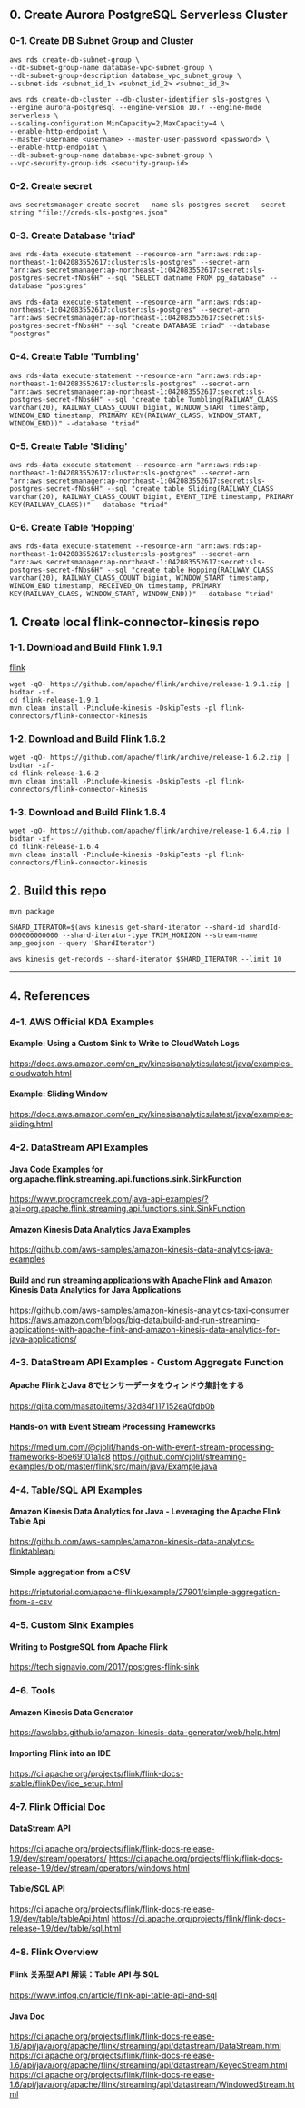 ## 0. Create Aurora PostgreSQL Serverless Cluster

### 0-1. Create DB Subnet Group and Cluster
```
aws rds create-db-subnet-group \
--db-subnet-group-name database-vpc-subnet-group \
--db-subnet-group-description database_vpc_subnet_group \
--subnet-ids <subnet_id_1> <subnet_id_2> <subnet_id_3>

aws rds create-db-cluster --db-cluster-identifier sls-postgres \
--engine aurora-postgresql --engine-version 10.7 --engine-mode serverless \
--scaling-configuration MinCapacity=2,MaxCapacity=4 \
--enable-http-endpoint \
--master-username <username> --master-user-password <password> \
--enable-http-endpoint \
--db-subnet-group-name database-vpc-subnet-group \
--vpc-security-group-ids <security-group-id>

```

### 0-2. Create secret
```
aws secretsmanager create-secret --name sls-postgres-secret --secret-string "file://creds-sls-postgres.json"
```

### 0-3. Create Database 'triad'
```
aws rds-data execute-statement --resource-arn "arn:aws:rds:ap-northeast-1:042083552617:cluster:sls-postgres" --secret-arn "arn:aws:secretsmanager:ap-northeast-1:042083552617:secret:sls-postgres-secret-fNbs6H" --sql "SELECT datname FROM pg_database" --database "postgres"

aws rds-data execute-statement --resource-arn "arn:aws:rds:ap-northeast-1:042083552617:cluster:sls-postgres" --secret-arn "arn:aws:secretsmanager:ap-northeast-1:042083552617:secret:sls-postgres-secret-fNbs6H" --sql "create DATABASE triad" --database "postgres"
```

### 0-4. Create Table 'Tumbling'
```
aws rds-data execute-statement --resource-arn "arn:aws:rds:ap-northeast-1:042083552617:cluster:sls-postgres" --secret-arn "arn:aws:secretsmanager:ap-northeast-1:042083552617:secret:sls-postgres-secret-fNbs6H" --sql "create table Tumbling(RAILWAY_CLASS varchar(20), RAILWAY_CLASS_COUNT bigint, WINDOW_START timestamp, WINDOW_END timestamp, PRIMARY KEY(RAILWAY_CLASS, WINDOW_START, WINDOW_END))" --database "triad"
```

### 0-5. Create Table 'Sliding'
```
aws rds-data execute-statement --resource-arn "arn:aws:rds:ap-northeast-1:042083552617:cluster:sls-postgres" --secret-arn "arn:aws:secretsmanager:ap-northeast-1:042083552617:secret:sls-postgres-secret-fNbs6H" --sql "create table Sliding(RAILWAY_CLASS varchar(20), RAILWAY_CLASS_COUNT bigint, EVENT_TIME timestamp, PRIMARY KEY(RAILWAY_CLASS))" --database "triad"
```

### 0-6. Create Table 'Hopping'
```
aws rds-data execute-statement --resource-arn "arn:aws:rds:ap-northeast-1:042083552617:cluster:sls-postgres" --secret-arn "arn:aws:secretsmanager:ap-northeast-1:042083552617:secret:sls-postgres-secret-fNbs6H" --sql "create table Hopping(RAILWAY_CLASS varchar(20), RAILWAY_CLASS_COUNT bigint, WINDOW_START timestamp, WINDOW_END timestamp, RECEIVED_ON timestamp, PRIMARY KEY(RAILWAY_CLASS, WINDOW_START, WINDOW_END))" --database "triad"
```

## 1. Create local flink-connector-kinesis repo
### 1-1. Download and Build Flink 1.9.1
[flink](https://github.com/apache/flink/archive/release-1.9.1.zip)

```
wget -qO- https://github.com/apache/flink/archive/release-1.9.1.zip | bsdtar -xf-
cd flink-release-1.9.1
mvn clean install -Pinclude-kinesis -DskipTests -pl flink-connectors/flink-connector-kinesis
```

### 1-2. Download and Build Flink 1.6.2
```
wget -qO- https://github.com/apache/flink/archive/release-1.6.2.zip | bsdtar -xf-
cd flink-release-1.6.2
mvn clean install -Pinclude-kinesis -DskipTests -pl flink-connectors/flink-connector-kinesis
```

### 1-3. Download and Build Flink 1.6.4
```
wget -qO- https://github.com/apache/flink/archive/release-1.6.4.zip | bsdtar -xf-
cd flink-release-1.6.4
mvn clean install -Pinclude-kinesis -DskipTests -pl flink-connectors/flink-connector-kinesis
```

## 2. Build this repo
```
mvn package
```

```
SHARD_ITERATOR=$(aws kinesis get-shard-iterator --shard-id shardId-000000000000 --shard-iterator-type TRIM_HORIZON --stream-name amp_geojson --query 'ShardIterator')

aws kinesis get-records --shard-iterator $SHARD_ITERATOR --limit 10
```

---------------
## 4. References
### 4-1. AWS Official KDA Examples
#### Example: Using a Custom Sink to Write to CloudWatch Logs
https://docs.aws.amazon.com/en_pv/kinesisanalytics/latest/java/examples-cloudwatch.html

#### Example: Sliding Window
https://docs.aws.amazon.com/en_pv/kinesisanalytics/latest/java/examples-sliding.html

### 4-2. DataStream API Examples
#### Java Code Examples for org.apache.flink.streaming.api.functions.sink.SinkFunction
https://www.programcreek.com/java-api-examples/?api=org.apache.flink.streaming.api.functions.sink.SinkFunction

#### Amazon Kinesis Data Analytics Java Examples
https://github.com/aws-samples/amazon-kinesis-data-analytics-java-examples

#### Build and run streaming applications with Apache Flink and Amazon Kinesis Data Analytics for Java Applications
https://github.com/aws-samples/amazon-kinesis-analytics-taxi-consumer
https://aws.amazon.com/blogs/big-data/build-and-run-streaming-applications-with-apache-flink-and-amazon-kinesis-data-analytics-for-java-applications/

### 4-3. DataStream API Examples - Custom Aggregate Function
#### Apache FlinkとJava 8でセンサーデータをウィンドウ集計をする
https://qiita.com/masato/items/32d84f117152ea0fdb0b

#### Hands-on with Event Stream Processing Frameworks
https://medium.com/@cjolif/hands-on-with-event-stream-processing-frameworks-8be69101a1c8
https://github.com/cjolif/streaming-examples/blob/master/flink/src/main/java/Example.java

### 4-4. Table/SQL API Examples
#### Amazon Kinesis Data Analytics for Java - Leveraging the Apache Flink Table Api
https://github.com/aws-samples/amazon-kinesis-data-analytics-flinktableapi

#### Simple aggregation from a CSV
https://riptutorial.com/apache-flink/example/27901/simple-aggregation-from-a-csv

### 4-5. Custom Sink Examples
#### Writing to PostgreSQL from Apache Flink
https://tech.signavio.com/2017/postgres-flink-sink

### 4-6. Tools
#### Amazon Kinesis Data Generator
https://awslabs.github.io/amazon-kinesis-data-generator/web/help.html

#### Importing Flink into an IDE
https://ci.apache.org/projects/flink/flink-docs-stable/flinkDev/ide_setup.html

### 4-7. Flink Official Doc
#### DataStream API
https://ci.apache.org/projects/flink/flink-docs-release-1.9/dev/stream/operators/
https://ci.apache.org/projects/flink/flink-docs-release-1.9/dev/stream/operators/windows.html

#### Table/SQL API
https://ci.apache.org/projects/flink/flink-docs-release-1.9/dev/table/tableApi.html
https://ci.apache.org/projects/flink/flink-docs-release-1.9/dev/table/sql.html

### 4-8. Flink Overview
#### Flink 关系型 API 解读：Table API 与 SQL
https://www.infoq.cn/article/flink-api-table-api-and-sql

#### Java Doc
https://ci.apache.org/projects/flink/flink-docs-release-1.6/api/java/org/apache/flink/streaming/api/datastream/DataStream.html
https://ci.apache.org/projects/flink/flink-docs-release-1.6/api/java/org/apache/flink/streaming/api/datastream/KeyedStream.html
https://ci.apache.org/projects/flink/flink-docs-release-1.6/api/java/org/apache/flink/streaming/api/datastream/WindowedStream.html